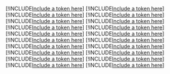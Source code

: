 [!INCLUDE[Include a token here](refs1521913521420/r1.md)]
[!INCLUDE[Include a token here](refs1521913521420/r2.md)]
[!INCLUDE[Include a token here](refs1521913521420/r3.md)]
[!INCLUDE[Include a token here](refs1521913521420/r4.md)]
[!INCLUDE[Include a token here](refs1521913521420/r5.md)]
[!INCLUDE[Include a token here](refs1521913521420/r6.md)]
[!INCLUDE[Include a token here](refs1521913521420/r7.md)]
[!INCLUDE[Include a token here](refs1521913521420/r8.md)]
[!INCLUDE[Include a token here](refs1521913521420/r9.md)]
[!INCLUDE[Include a token here](refs1521913521420/r10.md)]
[!INCLUDE[Include a token here](refs1521913521420/r11.md)]
[!INCLUDE[Include a token here](refs1521913521420/r12.md)]
[!INCLUDE[Include a token here](refs1521913521420/r13.md)]
[!INCLUDE[Include a token here](refs1521913521420/r14.md)]
[!INCLUDE[Include a token here](refs1521913521420/r15.md)]
[!INCLUDE[Include a token here](refs1521913521420/r16.md)]
[!INCLUDE[Include a token here](refs1521913521420/r17.md)]
[!INCLUDE[Include a token here](refs1521913521420/r18.md)]
[!INCLUDE[Include a token here](refs1521913521420/r19.md)]
[!INCLUDE[Include a token here](refs1521913521420/r20.md)]